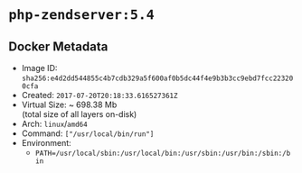 # `php-zendserver:5.4`

## Docker Metadata

- Image ID: `sha256:e4d2dd544855c4b7cdb329a5f600af0b5dc44f4e9b3b3cc9ebd7fcc223200cfa`
- Created: `2017-07-20T20:18:33.616527361Z`
- Virtual Size: ~ 698.38 Mb  
  (total size of all layers on-disk)
- Arch: `linux`/`amd64`
- Command: `["/usr/local/bin/run"]`
- Environment:
  - `PATH=/usr/local/sbin:/usr/local/bin:/usr/sbin:/usr/bin:/sbin:/bin`
